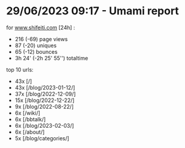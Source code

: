 # 29/06/2023 09:17 - Umami report
for www.shifeiti.com [24h] :

 - 216 (-69) page views
 - 87 (-20) uniques
 - 65 (-12) bounces
 - 3h 24'  (-2h 25' 55'') totaltime


top 10 urls:
 - 43x [/]
 - 43x [/blog/2023-01-12/]
 - 37x [/blog/2022-12-09/]
 - 15x [/blog/2022-12-22/]
 - 9x [/blog/2022-08-22/]
 - 6x [/wiki/]
 - 6x [/bbtalk/]
 - 6x [/blog/2023-02-03/]
 - 6x [/about/]
 - 5x [/blog/categories/]


